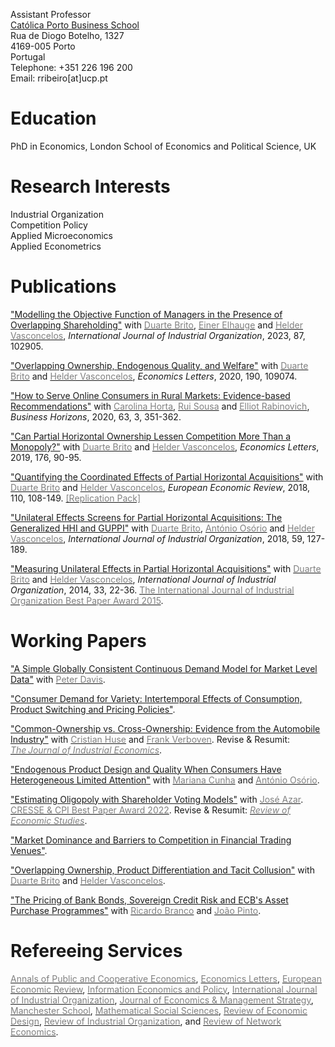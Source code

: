 Assistant Professor<br/>
[Católica Porto Business School](https://catolicabs.porto.ucp.pt/)<br/>
Rua de Diogo Botelho, 1327<br/>
4169-005 Porto<br/>
Portugal<br/>
Telephone: +351 226 196 200<br/>
Email: rribeiro[at]ucp.pt<br/>

# Education<br/>
PhD in Economics, London School of Economics and Political Science, UK

# Research Interests<br/>
Industrial Organization<br/>
Competition Policy<br/>
Applied Microeconomics<br/>
Applied Econometrics<br/>

# Publications<br/>
["Modelling the Objective Function of Managers in the Presence of Overlapping Shareholding"](https://doi.org/10.1016/j.ijindorg.2022.102905) with [<span style="color: #808080">Duarte Brito</span>](https://www.dcsa.fct.unl.pt/pessoas/professor-associado-com-agregacao/duarte-brito), [<span style="color: #808080">Einer Elhauge</span>](https://hls.harvard.edu/faculty/directory/10234/Elhauge) and [<span style="color: #808080">Helder Vasconcelos</span>](https://www.fep.up.pt/docentes/hvasconcelos/), *International Journal of Industrial Organization*, 2023, 87, 102905.  

["Overlapping Ownership, Endogenous Quality, and Welfare"](https://doi.org/10.1016/j.econlet.2020.109074) with [<span style="color: #808080">Duarte Brito</span>](https://www.dcsa.fct.unl.pt/pessoas/professor-associado-com-agregacao/duarte-brito) and [<span style="color: #808080">Helder Vasconcelos</span>](https://www.fep.up.pt/docentes/hvasconcelos/), *Economics Letters*, 2020, 190, 109074.

["How to Serve Online Consumers in Rural Markets: Evidence-based Recommendations"](https://doi.org/10.1016/j.bushor.2020.01.007) with [<span style="color: #808080">Carolina Horta</span>](https://www.researchgate.net/profile/Carolina-Horta), [<span style="color: #808080">Rui Sousa</span>](https://rsousaedu.wordpress.com/) and [<span style="color: #808080">Elliot Rabinovich</span>](https://search.asu.edu/profile/330867), *Business Horizons*, 2020, 63, 3, 351-362.

["Can Partial Horizontal Ownership Lessen Competition More Than a Monopoly?"](https://doi.org/10.1016/j.econlet.2018.12.039) with [<span style="color: #808080">Duarte Brito</span>](https://www.dcsa.fct.unl.pt/pessoas/professor-associado-com-agregacao/duarte-brito) and [<span style="color: #808080">Helder Vasconcelos</span>](https://www.fep.up.pt/docentes/hvasconcelos/), *Economics Letters*, 2019, 176, 90-95. 

["Quantifying the Coordinated Effects of Partial Horizontal Acquisitions"](https://doi.org/10.1016/j.euroecorev.2018.07.009) with [<span style="color: #808080">Duarte Brito</span>](https://www.dcsa.fct.unl.pt/pessoas/professor-associado-com-agregacao/duarte-brito) and [<span style="color: #808080">Helder Vasconcelos</span>](https://www.fep.up.pt/docentes/hvasconcelos/), *European Economic Review*, 2018, 110, 108-149. [<span style="color: #808080">[Replication Pack]</span>](https://ars.els-cdn.com/content/image/1-s2.0-S0014292118301156-mmc1.zip)

["Unilateral Effects Screens for Partial Horizontal Acquisitions: The Generalized HHI and GUPPI"](https://doi.org/10.1016/j.ijindorg.2018.03.005) with [<span style="color: #808080">Duarte Brito</span>](https://www.dcsa.fct.unl.pt/pessoas/professor-associado-com-agregacao/duarte-brito), [<span style="color: #808080">António Osório</span>](http://gandalf.fee.urv.cat/professors/AntonioOsorio/index.html) and [<span style="color: #808080">Helder Vasconcelos</span>](https://www.fep.up.pt/docentes/hvasconcelos/), *International Journal of Industrial Organization*, 2018, 59, 127-189.

["Measuring Unilateral Effects in Partial Horizontal Acquisitions"](https://doi.org/10.1016/j.ijindorg.2013.12.003) with [<span style="color: #808080">Duarte Brito</span>](https://www.dcsa.fct.unl.pt/pessoas/professor-associado-com-agregacao/duarte-brito) and [<span style="color: #808080">Helder Vasconcelos</span>](https://www.fep.up.pt/docentes/hvasconcelos/), *International Journal of Industrial Organization*, 2014, 33, 22-36. [<span style="color: #808080">The International Journal of Industrial Organization Best Paper Award 2015</span>](https://www.journals.elsevier.com/international-journal-of-industrial-organization/awards/best-paper-award-2015/).

# Working Papers<br/>
["A Simple Globally Consistent Continuous Demand Model for Market Level Data"](https://papers.ssrn.com/sol3/papers.cfm?abstract_id=1690163) with [<span style="color: #808080">Peter Davis</span>](https://www.brattle.com/experts/peter-davis/).

["Consumer Demand for Variety: Intertemporal Effects of Consumption, Product Switching and Pricing Policies"](https://papers.ssrn.com/sol3/papers.cfm?abstract_id=1690144).

["Common-Ownership vs. Cross-Ownership: Evidence from the Automobile Industry"](https://papers.ssrn.com/sol3/papers.cfm?abstract_id=4313096) with [<span style="color: #808080">Cristian Huse</span>](https://cristianhuse.webs.com/) and [<span style="color: #808080">Frank Verboven</span>](https://sites.google.com/site/frankverbo/research). Revise & Resumit: [<span style="color: #808080">*The Journal of Industrial Economics*</span>](https://onlinelibrary.wiley.com/journal/14676451). 

["Endogenous Product Design and Quality When Consumers Have Heterogeneous Limited Attention"](https://papers.ssrn.com/sol3/papers.cfm?abstract_id=2860456) with [<span style="color: #808080">Mariana Cunha</span>](https://catolicabs.porto.ucp.pt/person/mariana-alves-da-cunha) and [<span style="color: #808080">António Osório</span>](http://gandalf.fee.urv.cat/professors/AntonioOsorio/index.html).

["Estimating Oligopoly with Shareholder Voting Models"](https://papers.ssrn.com/sol3/papers.cfm?abstract_id=3988265) with [<span style="color: #808080">José Azar</span>](https://sites.google.com/site/joseazar/). [<span style="color: #808080">CRESSE & CPI Best Paper Award 2022</span>](https://www.cresse.info/cresse-cpi-awards/). Revise & Resumit: [<span style="color: #808080">*Review of Economic Studies*</span>](https://www.restud.com/). 

["Market Dominance and Barriers to Competition in Financial Trading Venues"](https://papers.ssrn.com/sol3/papers.cfm?abstract_id=1287443).

["Overlapping Ownership, Product Differentiation and Tacit Collusion"](https://papers.ssrn.com/sol3/papers.cfm?abstract_id=4626233) with  [<span style="color: #808080">Duarte Brito</span>](https://www.dcsa.fct.unl.pt/pessoas/professor-associado-com-agregacao/duarte-brito) and [<span style="color: #808080">Helder Vasconcelos</span>](https://www.fep.up.pt/docentes/hvasconcelos/).

["The Pricing of Bank Bonds, Sovereign Credit Risk and ECB's Asset Purchase Programmes"](https://papers.ssrn.com/sol3/papers.cfm?abstract_id=3691310) with  [<span style="color: #808080">Ricardo Branco</span>](https://www.linkedin.com/in/ricardo-branco-14819394) and [<span style="color: #808080">João Pinto</span>](https://catolicabs.porto.ucp.pt/person/joao-filipe-monteiro-pinto).

# Refereeing Services<br/>
[<span style="color: #808080">Annals of Public and Cooperative Economics</span>](https://onlinelibrary.wiley.com/journal/14678292), [<span style="color: #808080">Economics Letters</span>](https://www.sciencedirect.com/journal/economics-letters), [<span style="color: #808080">European Economic Review</span>](https://www.journals.elsevier.com/european-economic-review), [<span style="color: #808080">Information Economics and Policy</span>](https://www.journals.elsevier.com/information-economics-and-policy/), [<span style="color: #808080">International Journal of Industrial Organization</span>](https://www.journals.elsevier.com/international-journal-of-industrial-organization), [<span style="color: #808080">Journal of Economics & Management Strategy</span>](https://onlinelibrary.wiley.com/journal/15309134), [<span style="color: #808080">Manchester School</span>](https://onlinelibrary.wiley.com/journal/14679957), [<span style="color: #808080">Mathematical Social Sciences</span>](https://www.sciencedirect.com/journal/mathematical-social-sciences), [<span style="color: #808080">Review of Economic Design</span>](https://www.springer.com/journal/10058), [<span style="color: #808080">Review of Industrial Organization</span>](https://www.springer.com/journal/11151), and [<span style="color: #808080">Review of Network Economics</span>](https://www.degruyter.com/rne).
